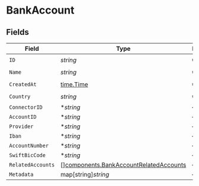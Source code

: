 # BankAccount


## Fields

| Field                                                                                            | Type                                                                                             | Required                                                                                         | Description                                                                                      |
| ------------------------------------------------------------------------------------------------ | ------------------------------------------------------------------------------------------------ | ------------------------------------------------------------------------------------------------ | ------------------------------------------------------------------------------------------------ |
| `ID`                                                                                             | *string*                                                                                         | :heavy_check_mark:                                                                               | N/A                                                                                              |
| `Name`                                                                                           | *string*                                                                                         | :heavy_check_mark:                                                                               | N/A                                                                                              |
| `CreatedAt`                                                                                      | [time.Time](https://pkg.go.dev/time#Time)                                                        | :heavy_check_mark:                                                                               | N/A                                                                                              |
| `Country`                                                                                        | *string*                                                                                         | :heavy_check_mark:                                                                               | N/A                                                                                              |
| `ConnectorID`                                                                                    | **string*                                                                                        | :heavy_minus_sign:                                                                               | N/A                                                                                              |
| `AccountID`                                                                                      | **string*                                                                                        | :heavy_minus_sign:                                                                               | N/A                                                                                              |
| `Provider`                                                                                       | **string*                                                                                        | :heavy_minus_sign:                                                                               | N/A                                                                                              |
| `Iban`                                                                                           | **string*                                                                                        | :heavy_minus_sign:                                                                               | N/A                                                                                              |
| `AccountNumber`                                                                                  | **string*                                                                                        | :heavy_minus_sign:                                                                               | N/A                                                                                              |
| `SwiftBicCode`                                                                                   | **string*                                                                                        | :heavy_minus_sign:                                                                               | N/A                                                                                              |
| `RelatedAccounts`                                                                                | [][components.BankAccountRelatedAccounts](../../models/components/bankaccountrelatedaccounts.md) | :heavy_minus_sign:                                                                               | N/A                                                                                              |
| `Metadata`                                                                                       | map[string]*string*                                                                              | :heavy_minus_sign:                                                                               | N/A                                                                                              |
